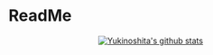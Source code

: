# ReadMe
<p align="center">
  <a href="https://github.com/FujiwaraChika0303"><img src="https://github-readme-stats.vercel.app/api?username=edisonlee55&hide_border=true&show_icons=true" alt="Yukinoshita's github stats"></a>
</p>
